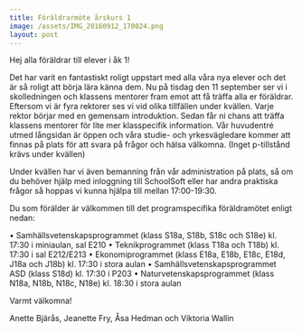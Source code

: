 ```yaml
---
title: Föräldrarmöte årskurs 1
image: /assets/IMG_20160912_170024.png
layout: post
---
```

Hej alla föräldrar till elever i åk 1!
 
Det har varit en fantastiskt roligt uppstart med alla våra nya elever och det är så roligt att börja lära känna dem. Nu på tisdag den 11 september ser vi i skolledningen och klassens mentorer fram emot att få träffa alla er föräldrar. Eftersom vi är fyra rektorer ses vi vid olika tillfällen under kvällen. Varje rektor börjar med en gemensam introduktion. Sedan får ni chans att träffa klassens mentorer för lite mer klasspecifik information. Vår huvudentré utmed långsidan är öppen och våra studie- och yrkesvägledare kommer att finnas på plats för att svara på frågor och hälsa välkomna. (Inget p-tillstånd krävs under kvällen)
 
Under kvällen har vi även bemanning från vår administration på plats, så om du behöver hjälp med inloggning till SchoolSoft eller har andra praktiska frågor så hoppas vi kunna hjälpa till mellan 17:00-19:30.
 
Du som förälder är välkommen till det programspecifika föräldramötet enligt nedan:

•	Samhällsvetenskapsprogrammet (klass S18a, S18b, S18c och S18e) kl. 17:30 i miniaulan, sal E210
•	Teknikprogrammet (klass T18a och T18b) kl. 17:30 i sal E212/E213
•	Ekonomiprogrammet (klass E18a, E18b, E18c, E18d, J18a och J18b) kl. 17:30 i stora aulan
•	Samhällsvetenskapsprogrammet ASD (klass S18d) kl. 17:30 i P203
•	Naturvetenskapsprogrammet (klass N18a, N18b, N18c, N18e) kl. 18:30 i stora aulan

Varmt välkomna!
 
Anette Bjärås, Jeanette Fry, Åsa Hedman och Viktoria Wallin

